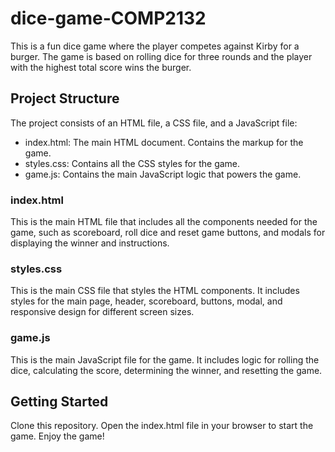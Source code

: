 # dice-game-COMP2132
This is a fun dice game where the player competes against Kirby for a burger. The game is based on rolling dice for three rounds and the player with the highest total score wins the burger.

## Project Structure
The project consists of an HTML file, a CSS file, and a JavaScript file:

- index.html: The main HTML document. Contains the markup for the game.
- styles.css: Contains all the CSS styles for the game.
- game.js: Contains the main JavaScript logic that powers the game.

### index.html
This is the main HTML file that includes all the components needed for the game, such as scoreboard, roll dice and reset game buttons, and modals for displaying the winner and instructions.

### styles.css
This is the main CSS file that styles the HTML components. It includes styles for the main page, header, scoreboard, buttons, modal, and responsive design for different screen sizes.

### game.js
This is the main JavaScript file for the game. It includes logic for rolling the dice, calculating the score, determining the winner, and resetting the game.

## Getting Started
Clone this repository.
Open the index.html file in your browser to start the game.
Enjoy the game!

